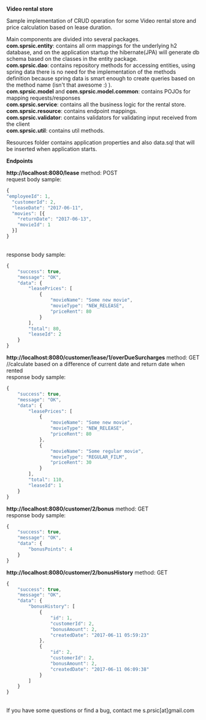    
**Video rental store** <br/>

Sample implementation of CRUD operation for some Video rental store and price calculation based on lease duration.

Main components are divided into several packages.<br/>
**com.sprsic.entity**: contains all orm mappings for the underlying h2 database, and on the application startup the hibernate(JPA) will
generate db schema based on the classes in the entity package.<br/>
**com.sprsic.dao**: contains repository methods for accessing entities, using spring data there is no need for the implementation of 
the methods definition because spring data is smart enough to create queries based on the method name (isn't that awesome :) ).<br/>
**com.sprsic.model** and **com.sprsic.model.common**: contains POJOs for mapping requests/responses<br/>
**com.sprsic.service**: contains all the business logic for the rental store.<br/>
**com.sprsic.resource**: contains endpoint mappings.<br/>
**com.sprsic.validator**: contains validators for validating input received from the client<br/>
**com.sprsic.util**: contains  util methods. <br/>

Resources folder contains application properties and also data.sql that will be inserted when application starts.

**Endpoints** <br/>

**http://localhost:8080/lease** method: POST <br/>
request body sample:
```javascript
{
"employeeId": 1,
  "customerId": 2,
  "leaseDate": "2017-06-11",
  "movies": [{
    "returnDate": "2017-06-13",
    "movieId": 1
  }]
}
```
<br/>response body sample:
```javascript
{
    "success": true,
    "message": "OK",
    "data": {
        "leasePrices": [
            {
                "movieName": "Some new movie",
                "movieType": "NEW_RELEASE",
                "priceRent": 80
            }
        ],
        "total": 80,
        "leaseId": 2
    }
}
```

**http://localhost:8080/customer/lease/1/overDueSurcharges** method: GET //calculate based on a difference of current date and return date when rented
<br/>response body sample:
```javascript
{
    "success": true,
    "message": "OK",
    "data": {
        "leasePrices": [
            {
                "movieName": "Some new movie",
                "movieType": "NEW_RELEASE",
                "priceRent": 80
            },
            {
                "movieName": "Some regular movie",
                "movieType": "REGULAR_FILM",
                "priceRent": 30
            }
        ],
        "total": 110,
        "leaseId": 1
    }
}
```
**http://localhost:8080/customer/2/bonus** method: GET<br/>
response body sample:
```javascript
{
    "success": true,
    "message": "OK",
    "data": {
        "bonusPoints": 4
    }
}
```

**http://localhost:8080/customer/2/bonusHistory** method: GET
<br/>
```javascript
{
    "success": true,
    "message": "OK",
    "data": {
        "bonusHistory": [
            {
                "id": 1,
                "customerId": 2,
                "bonusAmount": 2,
                "createdDate": "2017-06-11 05:59:23"
            },
            {
                "id": 2,
                "customerId": 2,
                "bonusAmount": 2,
                "createdDate": "2017-06-11 06:09:38"
            }
        ]
    }
}
```
<br/>
If you have some questions or find a bug, contact me s.prsic[at]gmail.com